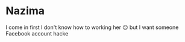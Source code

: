 # Nazima
I come in first I don't know how to working her ☹️ but I want someone Facebook account hacke

